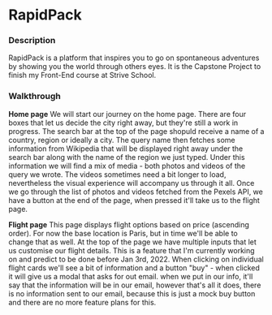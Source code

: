 # RapidPack

### Description
RapidPack is a platform that inspires you to go on spontaneous adventures by showing you the world through others eyes.
It is the Capstone Project to finish my Front-End course at Strive School.

### Walkthrough

**Home page**
We will start our journey on the home page. There are four boxes that let us decide the city right away, but they're still a work in progress. The search bar at the top of the page shopuld receive a name of a country, region or ideally a city. The query name then fetches some information from Wikipedia that will be displayed right away under the search bar along with the name of the region we just typed. Under this information we will find a mix of media - both photos and videos of the query we wrote. The videos sometimes need a bit longer to load, nevertheless the visual experience will accompany us through it all. Once we go through the list of photos and videos fetched from the Pexels API, we have a button at the end of the page, when pressed it'll take us to the flight page.

**Flight page**
This page displays flight options based on price (ascending order). For now the base location is Paris, but in time we'll be able to change that as well. At the top of the page we have multiple inputs that let us customise our flight details. This is a feature that I'm currently working on and predict to be done before Jan 3rd, 2022. When clicking on individual flight cards we'll see a bit of information and a button "buy" - when clicked it will give us a modal that asks for out email. when we put in our info, it'll say that the information will be in our email, however that's all it does, there is no information sent to our email, because this is just a mock buy button and there are no more feature plans for this.
